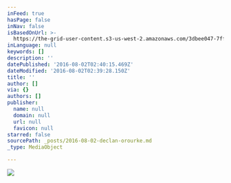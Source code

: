 ```yaml
---
inFeed: true
hasPage: false
inNav: false
isBasedOnUrl: >-
  https://the-grid-user-content.s3-us-west-2.amazonaws.com/3dbee047-7ffa-42cb-8ddc-fd6cb8379c98.jpg
inLanguage: null
keywords: []
description: ''
datePublished: '2016-08-02T02:40:15.469Z'
dateModified: '2016-08-02T02:39:28.150Z'
title: ''
author: []
via: {}
authors: []
publisher:
  name: null
  domain: null
  url: null
  favicon: null
starred: false
sourcePath: _posts/2016-08-02-declan-orourke.md
_type: MediaObject

---
```

![](https://the-grid-user-content.s3-us-west-2.amazonaws.com/3dbee047-7ffa-42cb-8ddc-fd6cb8379c98.jpg)